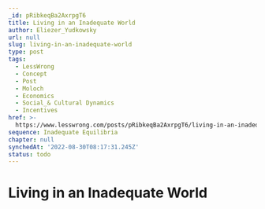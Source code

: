```yaml
---
_id: pRibkeqBa2AxrpgT6
title: Living in an Inadequate World
author: Eliezer_Yudkowsky
url: null
slug: living-in-an-inadequate-world
type: post
tags:
  - LessWrong
  - Concept
  - Post
  - Moloch
  - Economics
  - Social_& Cultural Dynamics
  - Incentives
href: >-
  https://www.lesswrong.com/posts/pRibkeqBa2AxrpgT6/living-in-an-inadequate-world
sequence: Inadequate Equilibria
chapter: null
synchedAt: '2022-08-30T08:17:31.245Z'
status: todo
---
```


# Living in an Inadequate World
